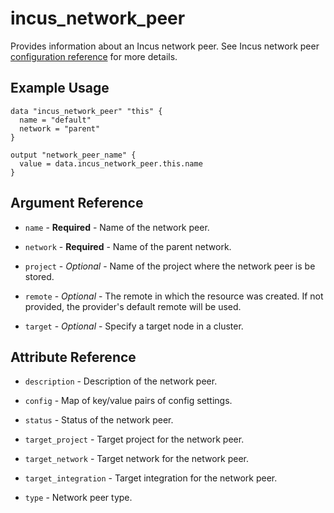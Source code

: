 # incus_network_peer

Provides information about an Incus network peer.
See Incus network peer [configuration reference](https://linuxcontainers.org/incus/docs/main/howto/network_peers/https://linuxcontainers.org/incus/docs/main/howto/network_ovn_peers/) for more details.

## Example Usage

```hcl
data "incus_network_peer" "this" {
  name = "default"
  network = "parent"
}

output "network_peer_name" {
  value = data.incus_network_peer.this.name
}
```

## Argument Reference

* `name` - **Required** - Name of the network peer.

* `network` - **Required** - Name of the parent network.

* `project` - *Optional* - Name of the project where the network peer is be stored.

* `remote` - *Optional* - The remote in which the resource was created. If
  not provided, the provider's default remote will be used.

* `target` - *Optional* - Specify a target node in a cluster.

## Attribute Reference

* `description` - Description of the network peer.

* `config` - Map of key/value pairs of config settings.

* `status` - Status of the network peer.

* `target_project` - Target project for the network peer.

* `target_network` - Target network for the network peer.

* `target_integration` - Target integration for the network peer.

* `type` - Network peer type.
